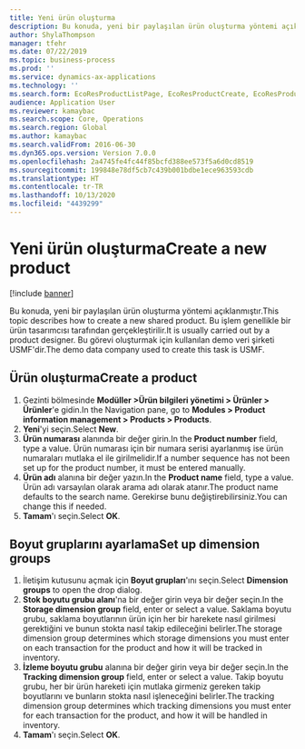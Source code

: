 ```yaml
---
title: Yeni ürün oluşturma
description: Bu konuda, yeni bir paylaşılan ürün oluşturma yöntemi açıklanmıştır.
author: ShylaThompson
manager: tfehr
ms.date: 07/22/2019
ms.topic: business-process
ms.prod: ''
ms.service: dynamics-ax-applications
ms.technology: ''
ms.search.form: EcoResProductListPage, EcoResProductCreate, EcoResProductDetails, EcoResProductInventoryDimensionGroups
audience: Application User
ms.reviewer: kamaybac
ms.search.scope: Core, Operations
ms.search.region: Global
ms.author: kamaybac
ms.search.validFrom: 2016-06-30
ms.dyn365.ops.version: Version 7.0.0
ms.openlocfilehash: 2a4745fe4fc44f85bcfd388ee573f5a6d0cd8519
ms.sourcegitcommit: 199848e78df5cb7c439b001bdbe1ece963593cdb
ms.translationtype: HT
ms.contentlocale: tr-TR
ms.lasthandoff: 10/13/2020
ms.locfileid: "4439299"
---
```

# <a name="create-a-new-product"></a><span data-ttu-id="371b9-103">Yeni ürün oluşturma</span><span class="sxs-lookup"><span data-stu-id="371b9-103">Create a new product</span></span>

[!include [banner](../../includes/banner.md)]

<span data-ttu-id="371b9-104">Bu konuda, yeni bir paylaşılan ürün oluşturma yöntemi açıklanmıştır.</span><span class="sxs-lookup"><span data-stu-id="371b9-104">This topic describes how to create a new shared product.</span></span> <span data-ttu-id="371b9-105">Bu işlem genellikle bir ürün tasarımcısı tarafından gerçekleştirilir.</span><span class="sxs-lookup"><span data-stu-id="371b9-105">It is usually carried out by a product designer.</span></span> <span data-ttu-id="371b9-106">Bu görevi oluşturmak için kullanılan demo veri şirketi USMF'dir.</span><span class="sxs-lookup"><span data-stu-id="371b9-106">The demo data company used to create this task is USMF.</span></span>


## <a name="create-a-product"></a><span data-ttu-id="371b9-107">Ürün oluşturma</span><span class="sxs-lookup"><span data-stu-id="371b9-107">Create a product</span></span>
1. <span data-ttu-id="371b9-108">Gezinti bölmesinde **Modüller >Ürün bilgileri yönetimi > Ürünler > Ürünler**'e gidin.</span><span class="sxs-lookup"><span data-stu-id="371b9-108">In the Navigation pane, go to **Modules > Product information management > Products > Products**.</span></span>
2. <span data-ttu-id="371b9-109">**Yeni**'yi seçin.</span><span class="sxs-lookup"><span data-stu-id="371b9-109">Select **New**.</span></span>
3. <span data-ttu-id="371b9-110">**Ürün numarası** alanında bir değer girin.</span><span class="sxs-lookup"><span data-stu-id="371b9-110">In the **Product number** field, type a value.</span></span> <span data-ttu-id="371b9-111">Ürün numarası için bir numara serisi ayarlanmış ise ürün numaraları mutlaka el ile girilmelidir.</span><span class="sxs-lookup"><span data-stu-id="371b9-111">If a number sequence has not been set up for the product number, it must be entered manually.</span></span>  
4. <span data-ttu-id="371b9-112">**Ürün adı** alanına bir değer yazın.</span><span class="sxs-lookup"><span data-stu-id="371b9-112">In the **Product name** field, type a value.</span></span> <span data-ttu-id="371b9-113">Ürün adı varsayılan olarak arama adı olarak atanır.</span><span class="sxs-lookup"><span data-stu-id="371b9-113">The product name defaults to the search name.</span></span> <span data-ttu-id="371b9-114">Gerekirse bunu değiştirebilirsiniz.</span><span class="sxs-lookup"><span data-stu-id="371b9-114">You can change this if needed.</span></span>  
5. <span data-ttu-id="371b9-115">**Tamam**'ı seçin.</span><span class="sxs-lookup"><span data-stu-id="371b9-115">Select **OK**.</span></span>

## <a name="set-up-dimension-groups"></a><span data-ttu-id="371b9-116">Boyut gruplarını ayarlama</span><span class="sxs-lookup"><span data-stu-id="371b9-116">Set up dimension groups</span></span>
1. <span data-ttu-id="371b9-117">İletişim kutusunu açmak için **Boyut grupları**'ını seçin.</span><span class="sxs-lookup"><span data-stu-id="371b9-117">Select **Dimension groups** to open the drop dialog.</span></span>
2. <span data-ttu-id="371b9-118">**Stok boyutu grubu alanı**'na bir değer girin veya bir değer seçin.</span><span class="sxs-lookup"><span data-stu-id="371b9-118">In the **Storage dimension group** field, enter or select a value.</span></span> <span data-ttu-id="371b9-119">Saklama boyutu grubu, saklama boyutlarının ürün için her bir harekete nasıl girilmesi gerektiğini ve bunun stokta nasıl takip edileceğini belirler.</span><span class="sxs-lookup"><span data-stu-id="371b9-119">The storage dimension group determines which storage dimensions you must enter on each transaction for the product and how it will be tracked in inventory.</span></span>  
3. <span data-ttu-id="371b9-120">**İzleme boyutu grubu** alanına bir değer girin veya bir değer seçin.</span><span class="sxs-lookup"><span data-stu-id="371b9-120">In the **Tracking dimension group** field, enter or select a value.</span></span> <span data-ttu-id="371b9-121">Takip boyutu grubu, her bir ürün hareketi için mutlaka girmeniz gereken takip boyutlarını ve bunların stokta nasıl işleneceğini belirler.</span><span class="sxs-lookup"><span data-stu-id="371b9-121">The tracking dimension group determines which tracking dimensions you must enter for each transaction for the product, and how it will be handled in inventory.</span></span>  
4. <span data-ttu-id="371b9-122">**Tamam**'ı seçin.</span><span class="sxs-lookup"><span data-stu-id="371b9-122">Select **OK**.</span></span>


